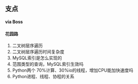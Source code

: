 ## 支点

#### via Boss

#### 花园路

1. 二叉树层序遍历
2. 二叉树层序遍历时间复杂度
3. MySQL索引是怎么实现的
4. 范围类型的查询，MySQL索引生效吗
5. Python两个 70%计算、30%io的线程，增加CPU能加快速度吗
6. Python进程、线程、协程的关系